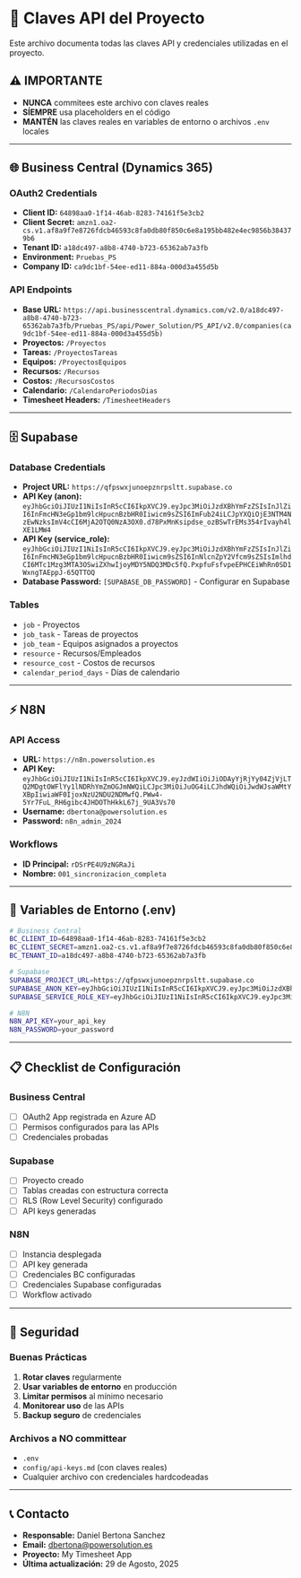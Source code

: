 # 🔑 Claves API del Proyecto

Este archivo documenta todas las claves API y credenciales utilizadas en el proyecto.

## ⚠️ IMPORTANTE

- **NUNCA** commitees este archivo con claves reales
- **SÍEMPRE** usa placeholders en el código
- **MANTÉN** las claves reales en variables de entorno o archivos `.env` locales

---

## 🌐 Business Central (Dynamics 365)

### **OAuth2 Credentials**

- **Client ID:** `64898aa0-1f14-46ab-8283-74161f5e3cb2`
- **Client Secret:** `amzn1.oa2-cs.v1.af8a9f7e8726fdcb46593c8fa0db80f850c6e8a195bb482e4ec9856b384379b6`
- **Tenant ID:** `a18dc497-a8b8-4740-b723-65362ab7a3fb`
- **Environment:** `Pruebas_PS`
- **Company ID:** `ca9dc1bf-54ee-ed11-884a-000d3a455d5b`

### **API Endpoints**

- **Base URL:** `https://api.businesscentral.dynamics.com/v2.0/a18dc497-a8b8-4740-b723-65362ab7a3fb/Pruebas_PS/api/Power_Solution/PS_API/v2.0/companies(ca9dc1bf-54ee-ed11-884a-000d3a455d5b)`
- **Proyectos:** `/Proyectos`
- **Tareas:** `/ProyectosTareas`
- **Equipos:** `/ProyectosEquipos`
- **Recursos:** `/Recursos`
- **Costos:** `/RecursosCostos`
- **Calendario:** `/CalendaroPeriodosDias`
- **Timesheet Headers:** `/TimesheetHeaders`

---

## 🗄️ Supabase

### **Database Credentials**

- **Project URL:** `https://qfpswxjunoepznrpsltt.supabase.co`
- **API Key (anon):** `eyJhbGciOiJIUzI1NiIsInR5cCI6IkpXVCJ9.eyJpc3MiOiJzdXBhYmFzZSIsInJlZiI6InFmcHN3eGp1bm9lcHpucnBzbHR0Iiwicm9sZSI6ImFub24iLCJpYXQiOjE3NTM4NzEwNzksImV4cCI6MjA2OTQ0NzA3OX0.d78PxMnKsipdse_ozBSwTrEMs354rIvayh4lXE1LMW4`
- **API Key (service_role):** `eyJhbGciOiJIUzI1NiIsInR5cCI6IkpXVCJ9.eyJpc3MiOiJzdXBhYmFzZSIsInJlZiI6InFmcHN3eGp1bm9lcHpucnBzbHR0Iiwicm9sZSI6InNlcnZpY2Vfcm9sZSIsImlhdCI6MTc1Mzg3MTA3OSwiZXhwIjoyMDY5NDQ3MDc5fQ.PxpfuFsfvpeEPHCEiWhRn0SD1WxngTAEppJ-65QTTOQ`
- **Database Password:** `[SUPABASE_DB_PASSWORD]` - Configurar en Supabase

### **Tables**

- `job` - Proyectos
- `job_task` - Tareas de proyectos
- `job_team` - Equipos asignados a proyectos
- `resource` - Recursos/Empleados
- `resource_cost` - Costos de recursos
- `calendar_period_days` - Días de calendario

---

## ⚡ N8N

### **API Access**

- **URL:** `https://n8n.powersolution.es`
- **API Key:** `eyJhbGciOiJIUzI1NiIsInR5cCI6IkpXVCJ9.eyJzdWIiOiJiODAyYjRjYy04ZjVjLTQ2MDgtOWFlYy1lNDRhYmZmOGJmNWQiLCJpc3MiOiJuOG4iLCJhdWQiOiJwdWJsaWMtYXBpIiwiaWF0IjoxNzU2NDU2NDMwfQ.PWw4-5Yr7FuL_RH6gibc4JHDOThHkkL67j_9UA3Vs70`
- **Username:** `dbertona@powersolution.es`
- **Password:** `n8n_admin_2024`

### **Workflows**

- **ID Principal:** `rDSrPE4U9zNGRaJi`
- **Nombre:** `001_sincronizacion_completa`

---

## 🔧 Variables de Entorno (.env)

```bash
# Business Central
BC_CLIENT_ID=64898aa0-1f14-46ab-8283-74161f5e3cb2
BC_CLIENT_SECRET=amzn1.oa2-cs.v1.af8a9f7e8726fdcb46593c8fa0db80f850c6e8a195bb482e4ec9856b384379b6
BC_TENANT_ID=a18dc497-a8b8-4740-b723-65362ab7a3fb

# Supabase
SUPABASE_PROJECT_URL=https://qfpswxjunoepznrpsltt.supabase.co
SUPABASE_ANON_KEY=eyJhbGciOiJIUzI1NiIsInR5cCI6IkpXVCJ9.eyJpc3MiOiJzdXBhYmFzZSIsInJlZiI6InFmcHN3eGp1bm9lcHpucnBzbHR0Iiwicm9sZSI6ImFub24iLCJpYXQiOjE3NTM4NzEwNzksImV4cCI6MjA2OTQ0NzA3OX0.d78PxMnKsipdse_ozBSwTrEMs354rIvayh4lXE1LMW4
SUPABASE_SERVICE_ROLE_KEY=eyJhbGciOiJIUzI1NiIsInR5cCI6IkpXVCJ9.eyJpc3MiOiJzdXBhYmFzZSIsInJlZiI6InFmcHN3eGp1bm9lcHpucnBzbHR0Iiwicm9sZSI6InNlcnZpY2Vfcm9sZSIsImlhdCI6MTc1Mzg3MTA3OSwiZXhwIjoyMDY5NDQ3MDc5fQ.PxpfuFsfvpeEPHCEiWhRn0SD1WxngTAEppJ-65QTTOQ

# N8N
N8N_API_KEY=your_api_key
N8N_PASSWORD=your_password
```

---

## 📋 Checklist de Configuración

### **Business Central**

- [ ] OAuth2 App registrada en Azure AD
- [ ] Permisos configurados para las APIs
- [ ] Credenciales probadas

### **Supabase**

- [ ] Proyecto creado
- [ ] Tablas creadas con estructura correcta
- [ ] RLS (Row Level Security) configurado
- [ ] API keys generadas

### **N8N**

- [ ] Instancia desplegada
- [ ] API key generada
- [ ] Credenciales BC configuradas
- [ ] Credenciales Supabase configuradas
- [ ] Workflow activado

---

## 🚨 Seguridad

### **Buenas Prácticas**

1. **Rotar claves** regularmente
2. **Usar variables de entorno** en producción
3. **Limitar permisos** al mínimo necesario
4. **Monitorear uso** de las APIs
5. **Backup seguro** de credenciales

### **Archivos a NO committear**

- `.env`
- `config/api-keys.md` (con claves reales)
- Cualquier archivo con credenciales hardcodeadas

---

## 📞 Contacto

- **Responsable:** Daniel Bertona Sanchez
- **Email:** dbertona@powersolution.es
- **Proyecto:** My Timesheet App
- **Última actualización:** 29 de Agosto, 2025
